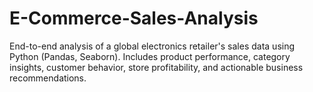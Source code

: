 # E-Commerce-Sales-Analysis
End-to-end analysis of a global electronics retailer's sales data using Python (Pandas, Seaborn). Includes product performance, category insights, customer behavior, store profitability, and actionable business recommendations.
